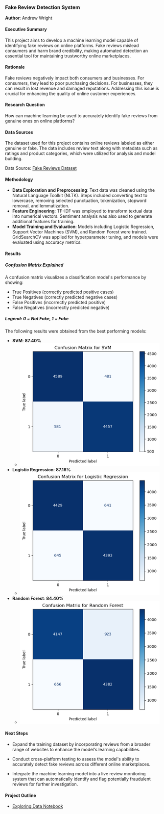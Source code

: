 
### Fake Review Detection System

**Author**: Andrew Wright

#### Executive Summary
This project aims to develop a machine learning model capable of identifying fake reviews on online platforms. Fake reviews mislead consumers and harm brand credibility, making automated detection an essential tool for maintaining trustworthy online marketplaces.

#### Rationale
Fake reviews negatively impact both consumers and businesses. For consumers, they lead to poor purchasing decisions. For businesses, they can result in lost revenue and damaged reputations. Addressing this issue is crucial for enhancing the quality of online customer experiences.

#### Research Question
How can machine learning be used to accurately identify fake reviews from genuine ones on online platforms?

#### Data Sources
The dataset used for this project contains online reviews labeled as either genuine or fake. The data includes review text along with metadata such as ratings and product categories, which were utilized for analysis and model building.

Data Source: [Fake Reviews Dataset](https://www.kaggle.com/datasets/mexwell/fake-reviews-dataset/data)

#### Methodology
- **Data Exploration and Preprocessing**: Text data was cleaned using the Natural Language Toolkit (NLTK). Steps included converting text to lowercase, removing selected punctuation, tokenization, stopword removal, and lemmatization.
- **Feature Engineering**: TF-IDF was employed to transform textual data into numerical vectors. Sentiment analysis was also used to generate additional features for training.
- **Model Training and Evaluation**: Models including Logistic Regression, Support Vector Machines (SVM), and Random Forest were trained. GridSearchCV was applied for hyperparameter tuning, and models were evaluated using accuracy metrics.

#### Results

##### Confusion Matrix Explained
A confusion matrix visualizes a classification model's performance by showing:
- True Positives (correctly predicted positive cases)
- True Negatives (correctly predicted negative cases)
- False Positives (incorrectly predicted positive)
- False Negatives (incorrectly predicted negative)

##### Legend: 0 = Not Fake, 1 = Fake

The following results were obtained from the best performing models:
- **SVM**: **87.40%** 
    - ![Confusion Matrix](images/svm_confusion_matrix.png)
- **Logistic Regression**: **87.18%** 
    - ![Confusion Matrix](images/logistic_reg_confusion_matrix.png)
- **Random Forest**: **84.40%** 
    - ![Confusion Matrix](images/random_for_confusion_matrix.png)


#### Next Steps
- Expand the training dataset by incorporating reviews from a broader range of websites to enhance the model's learning capabilities.

- Conduct cross-platform testing to assess the model's ability to accurately detect fake reviews across different online marketplaces.

- Integrate the machine learning model into a live review monitoring system that can automatically identify and flag potentially fraudulent reviews for further investigation.

#### Project Outline
- [Exploring Data Notebook](ExploringData.ipynb)
